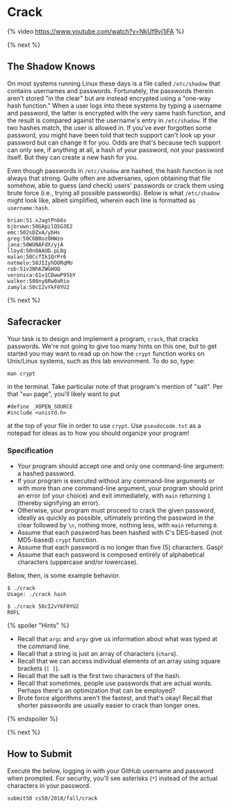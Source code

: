# Crack

{% video https://www.youtube.com/watch?v=NkUf9vj1iFA %}

{% next %}

## The Shadow Knows

On most systems running Linux these days is a file called `/etc/shadow` that contains usernames and passwords. Fortunately, the passwords therein aren't stored "in the clear" but are instead encrypted using a "one-way hash function." When a user logs into these systems by typing a username and password, the latter is encrypted with the very same hash function, and the result is compared against the username's entry in `/etc/shadow`. If the two hashes match, the user is allowed in. If you've ever forgotten some password, you might have been told that tech support can't look up your password but can change it for you. Odds are that's because tech support can only see, if anything at all, a hash of your password, not your password itself. But they can create a new hash for you.

Even though passwords in `/etc/shadow` are hashed, the hash function is not always that strong. Quite often are adversaries, upon obtaining that file somehow, able to guess (and check) users' passwords or crack them using brute force (i.e., trying all possible passwords). Below is what `/etc/shadow` might look like, albeit simplified, wherein each line is formatted as `username:hash`.

```
brian:51.xJagtPnb6s
bjbrown:50GApilQSG3E2
emc:502sDZxA/ybHs
greg:50C6B0oz0HWzo
jana:50WUNAFdX/yjA
lloyd:50n0AAUD.pL8g
malan:50CcfIk1QrPr6
natmelo:50JIIyhDORqMU
rob:51v3Nh6ZWGHOQ
veronica:61v1CDwwP95bY
walker:508ny6Rw0aRio
zamyla:50cI2vYkF0YU2
```

{% next %}

## Safecracker

Your task is to design and implement a program, `crack`, that cracks passwords. We're not going to give too many hints on this one, but to get started you may want to read up on how the `crypt` function works on Unix/Linux systems, such as this lab environment. To do so, type:

```
man crypt
```

in the terminal. Take particular note of that program's mention of "salt". Per that "`man` page", you'll likely want to put

```
#define _XOPEN_SOURCE
#include <unistd.h>
```

at the top of your file in order to use `crypt`. Use `pseudocode.txt` as a notepad for ideas as to how you should organize your program!

### Specification

* Your program should accept one and only one command-line argument: a hashed password.
* If your program is executed without any command-line arguments or with more than one command-line argument, your program should print an error (of your choice) and exit immediately, with `main` returning `1` (thereby signifying an error).
* Otherwise, your program must proceed to crack the given password, ideally as quickly as possible, ultimately printing the password in the clear followed by `\n`, nothing more, nothing less, with `main` returning `0`.
* Assume that each password has been hashed with C's DES-based (not MD5-based) `crypt` function.
* Assume that each password is no longer than five (5) characters. Gasp!
* Assume that each password is composed entirely of alphabetical characters (uppercase and/or lowercase).

Below, then, is some example behavior.

```
$ ./crack
Usage: ./crack hash
```

```
$ ./crack 50cI2vYkF0YU2
ROFL
```

{% spoiler "Hints" %}

* Recall that `argc` and `argv` give us information about what was typed at the command line.
* Recall that a string is just an array of characters (`char`s).
* Recall that we can access individual elements of an array using square brackets (`[ ]`).
* Recall that the salt is the first two characters of the hash.
* Recall that sometimes, people use passwords that are actual words. Perhaps there's an optimization that can be employed?
* Brute force algorithms aren't the fastest, and that's okay! Recall that shorter passwords are usually easier to crack than longer ones.

{% endspoiler %}

{% next %}

## How to Submit

Execute the below, logging in with your GitHub username and password when prompted. For security, you'll see asterisks (`*`) instead of the actual characters in your password.

```
submit50 cs50/2018/fall/crack
```
